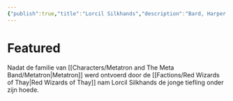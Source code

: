 ```yaml
---
{"publish":true,"title":"Lorcil Silkhands","description":"Bard, Harper agent","created":"2025-07-14T11:46:55.748+02:00","modified":"2025-07-16T10:45:38.614+02:00","published":"2025-07-16T10:45:38.614+02:00","cssclasses":""}
---
```




# Featured



Nadat de familie van [[Characters/Metatron and The Meta Band/Metatron\|Metatron]] werd ontvoerd door de [[Factions/Red Wizards of Thay\|Red Wizards of Thay]] nam Lorcil Silkhands de jonge tiefling onder zijn hoede. 